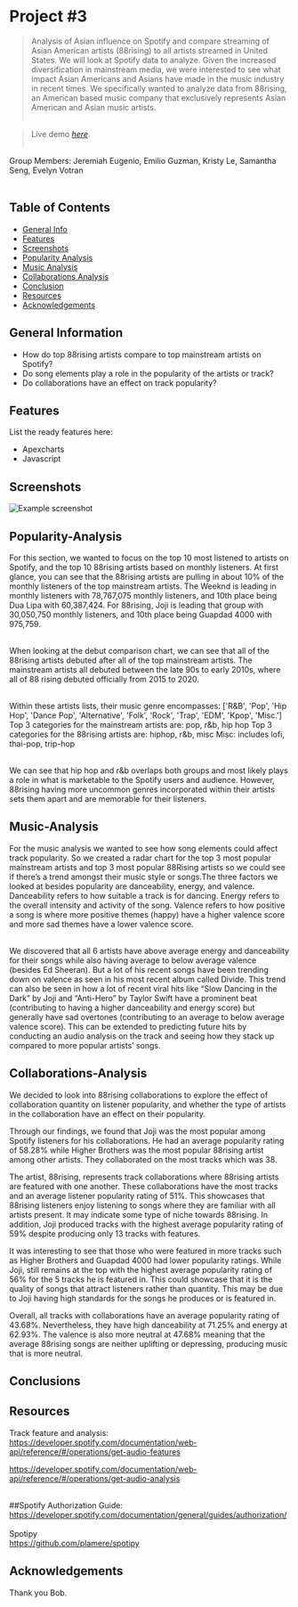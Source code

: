 # Project #3
> Analysis of Asian influence on Spotify and compare streaming of Asian American artists (88rising) to all artists streamed in United States. We will look at Spotify data to analyze. Given the increased diversification in mainstream media, we were interested to see what impact Asian Americans and Asians have made in the music industry in recent times. We specifically wanted to analyze data from 88rising, an American based music company that exclusively represents Asian American and Asian music artists.<br><br>

> Live demo [_here_](https://jeugenio103.github.io/Project-3/). <br><br>


Group Members:  Jeremiah Eugenio, Emilio Guzman, Kristy Le, Samantha Seng, Evelyn Votran
<br>
<br>

## Table of Contents
* [General Info](#general-information)
* [Features](#features)
* [Screenshots](#screenshots)
* [Popularity Analysis](#Popularity-Analysis)
* [Music Analysis](#Music-Analysis)
* [Collaborations Analysis](#Collaborations-Analysis)
* [Conclusion](#Conclusion)
* [Resources](#usage)
* [Acknowledgements](#acknowledgements)
<!-- * [License](#license) -->


## General Information
- How do top 88rising artists compare to top mainstream artists on Spotify?<br>
- Do song elements play a role in the popularity of the artists or track?<br>
- Do collaborations have an effect on track popularity?<br>
<!-- You don't have to answer all the questions - just the ones relevant to your project. -->


## Features
List the ready features here:
- Apexcharts
- Javascript


## Screenshots
![Example screenshot](./img/screenshot.png)
<!-- If you have screenshots you'd like to share, include them here. -->


## Popularity-Analysis
For this section, we wanted to focus on the top 10 most listened to artists on Spotify, and the top 10 88rising artists based on monthly listeners. 
At first glance, you can see that the 88rising artists are pulling in about 10% of the monthly listeners of the top mainstream artists. The Weeknd is leading in monthly listeners with 78,767,075 monthly listeners, and 10th place being Dua Lipa with 60,387,424. For 88rising, Joji is leading that group with 30,050,750 monthly listeners, and 10th place being Guapdad 4000 with 975,759.<br><br>

When looking at the debut comparison chart, we can see that all of the 88rising artists debuted after all of the top mainstream artists. The mainstream artists all debuted between the late 90s to early 2010s, where all of 88 rising debuted officially from 2015 to 2020.<br><br>

Within these artists lists, their music genre encompasses:
['R&B', 'Pop', 'Hip Hop', 'Dance Pop', 'Alternative', 'Folk', 'Rock', 'Trap', 'EDM', 'Kpop', 'Misc.']
Top 3 categories for the mainstream artists are: pop, r&b, hip hop
Top 3 categories for the 88rising artists are: hiphop, r&b, misc
Misc: includes lofi, thai-pop, trip-hop<br><br>

We can see that hip hop and r&b overlaps both groups and most likely plays a role in what is marketable to the Spotify users and audience. However, 88rising having more uncommon genres incorporated within their artists sets them apart and are memorable for their listeners.

## Music-Analysis
For the music analysis we wanted to see how song elements could affect track popularity.
So we created a radar chart for the top 3 most popular mainstream artists and top 3 most popular 88Rising artists so we could see if there’s a trend amongst their music style or songs.The three factors we looked at besides popularity are danceability, energy, and valence. Danceability refers to how suitable a track is for dancing. Energy refers to the overall intensity and activity of the song. Valence refers to how positive a song is where more positive themes (happy) have a higher valence score and more sad themes have a lower valence score.<br><br>

We discovered that all 6 artists have above average energy and danceability for their songs while also having average to below average valence (besides Ed Sheeran). But a lot of his recent songs have been trending down on valence as seen in his most recent album called Divide. This trend can also be seen in how a lot of recent viral hits like “Slow Dancing in the Dark” by Joji and “Anti-Hero” by Taylor Swift have a prominent beat (contributing to having a higher danceability and energy score) but generally have sad overtones (contributing to an average to below average valence score). This can be extended to predicting future hits by conducting an audio analysis on the track and seeing how they stack up compared to more popular artists’ songs.

## Collaborations-Analysis
We decided to look into 88rising collaborations to explore the effect of collaboration quantity on listener popularity, and whether the type of artists in the collaboration have an effect on their popularity.<br>

Through our findings, we found that Joji was the most popular among Spotify listeners for his collaborations. He had an average popularity rating of 58.28% while Higher Brothers was the most popular 88rising artist among other artists. They collaborated on the most tracks which was 38.<br>

The artist, 88rising, represents track collaborations where 88rising artists are featured with one another. These collaborations have the most tracks and an average listener popularity rating of 51%. This showcases that 88rising listeners enjoy listening to songs where they are familiar with all artists present. It may indicate some type of niche towards 88rising. In addition, Joji produced tracks with the highest average popularity rating of 59% despite producing only 13 tracks with features. <br>

It was interesting to see that those who were featured in more tracks such as Higher Brothers and Guapdad 4000 had lower popularity ratings. While Joji, still remains at the top with the highest average popularity rating of 56% for the 5 tracks he is featured in. This could showcase that it is the quality of songs that attract listeners rather than quantity. This may be due to Joji having high standards for the songs he produces or is featured in.

Overall, all tracks with collaborations have an average popularity rating of 43.68%. Nevertheless, they have high danceability at 71.25% and energy at 62.93%. The valence is also more neutral at 47.68% meaning that the average 88rising songs are neither uplifting or depressing, producing music that is more neutral.

## Conclusions


## Resources
Track feature and analysis:
https://developer.spotify.com/documentation/web-api/reference/#/operations/get-audio-features<br>

https://developer.spotify.com/documentation/web-api/reference/#/operations/get-audio-analysis<br><br>

##Spotify Authorization Guide: https://developer.spotify.com/documentation/general/guides/authorization/<br><br>
Spotipy<br>
https://github.com/plamere/spotipy





## Acknowledgements
Thank you Bob.
